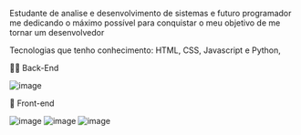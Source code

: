 Estudante de analise e desenvolvimento de sistemas e futuro programador me dedicando o máximo possível para conquistar o meu objetivo de me tornar um desenvolvedor


Tecnologias que tenho conhecimento: HTML, CSS, Javascript e Python,


👩‍💻  Back-End

![image](https://github.com/ProgramaJao/ProgramaJao/assets/143650510/db9ccb4e-a97b-49aa-96ee-dbe95392e096)



🎨  Front-end

![image](https://github.com/ProgramaJao/ProgramaJao/assets/143650510/647e219a-c358-4ebd-866a-92e74efce18e) ![image](https://github.com/ProgramaJao/ProgramaJao/assets/143650510/400f99e1-9172-4908-b5ff-bdb2f4870bd7) ![image](https://github.com/ProgramaJao/ProgramaJao/assets/143650510/0c5ea91a-3217-4a88-b5df-871268ee6621)






